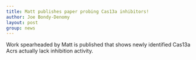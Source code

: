 ```yaml
---
title: Matt publishes paper probing Cas13a inhibitors! 
author: Joe Bondy-Denomy
layout: post
group: news
---
```

Work spearheaded by Matt is published that shows newly identified Cas13a Acrs actually lack inhibition activity.
